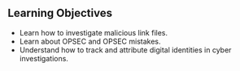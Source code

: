 ## Learning Objectives
- Learn how to investigate malicious link files.
- Learn about OPSEC and OPSEC mistakes.
- Understand how to track and attribute digital identities in cyber investigations.

